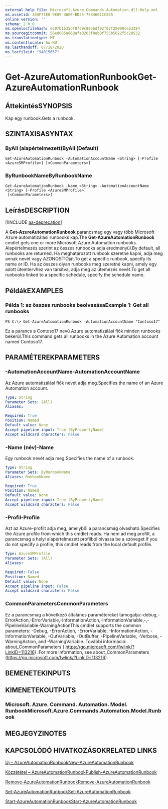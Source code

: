 ```yaml
---
external help file: Microsoft.Azure.Commands.Automation.dll-Help.xml
ms.assetid: 304F71E0-9E89-46E6-BD25-7584601CC845
online version: ''
schema: 2.0.0
ms.openlocfilehash: e507b1b35bf8739c80bbdf92f02f29099ceb3284
ms.sourcegitcommit: 56ed085a868afa8263f8eb0f755b5822f5c29532
ms.translationtype: MT
ms.contentlocale: hu-HU
ms.lasthandoff: 07/18/2020
ms.locfileid: "94015657"
---
```

# <span data-ttu-id="ab648-101">Get-AzureAutomationRunbook</span><span class="sxs-lookup"><span data-stu-id="ab648-101">Get-AzureAutomationRunbook</span></span>

## <span data-ttu-id="ab648-102">Áttekintés</span><span class="sxs-lookup"><span data-stu-id="ab648-102">SYNOPSIS</span></span>

<span data-ttu-id="ab648-103">Kap egy runbook.</span><span class="sxs-lookup"><span data-stu-id="ab648-103">Gets a runbook.</span></span>

## <span data-ttu-id="ab648-104">SZINTAXISA</span><span class="sxs-lookup"><span data-stu-id="ab648-104">SYNTAX</span></span>

### <span data-ttu-id="ab648-105">ByAll (alapértelmezett)</span><span class="sxs-lookup"><span data-stu-id="ab648-105">ByAll (Default)</span></span>
```
Get-AzureAutomationRunbook -AutomationAccountName <String> [-Profile <AzureSMProfile>] [<CommonParameters>]
```

### <span data-ttu-id="ab648-106">ByRunbookName</span><span class="sxs-lookup"><span data-stu-id="ab648-106">ByRunbookName</span></span>
```
Get-AzureAutomationRunbook -Name <String> -AutomationAccountName <String> [-Profile <AzureSMProfile>]
 [<CommonParameters>]
```

## <span data-ttu-id="ab648-107">Leírás</span><span class="sxs-lookup"><span data-stu-id="ab648-107">DESCRIPTION</span></span>

[!INCLUDE [aa-deprecation](../include/aa-deprecation.md)]

<span data-ttu-id="ab648-108">A **Get-AzureAutomationRunbook** parancsmag egy vagy több Microsoft Azure automatizálási runbooks kap.</span><span class="sxs-lookup"><span data-stu-id="ab648-108">The **Get-AzureAutomationRunbook** cmdlet gets one or more Microsoft Azure Automation runbooks.</span></span>
<span data-ttu-id="ab648-109">Alapértelmezés szerint az összes runbooks adja eredményül.</span><span class="sxs-lookup"><span data-stu-id="ab648-109">By default, all runbooks are returned.</span></span>
<span data-ttu-id="ab648-110">Ha meghatározott runbook szeretne kapni, adja meg annak nevét vagy AZONOSÍTÓját.</span><span class="sxs-lookup"><span data-stu-id="ab648-110">To get a specific runbook, specify its name or ID.</span></span>
<span data-ttu-id="ab648-111">Ha az összes olyan runbooks meg szeretné kapni, amely egy adott ütemtervhez van társítva, adja meg az ütemezés nevét.</span><span class="sxs-lookup"><span data-stu-id="ab648-111">To get all runbooks linked to a specific schedule, specify the schedule name.</span></span>

## <span data-ttu-id="ab648-112">Példák</span><span class="sxs-lookup"><span data-stu-id="ab648-112">EXAMPLES</span></span>

### <span data-ttu-id="ab648-113">Példa 1: az összes runbooks beolvasása</span><span class="sxs-lookup"><span data-stu-id="ab648-113">Example 1: Get all runbooks</span></span>
```
PS C:\> Get-AzureAutomationRunbook -AutomationAccountName "Contoso17"
```

<span data-ttu-id="ab648-114">Ez a parancs a Contoso17 nevű Azure automatizálási fiók minden runbooks bekerül.</span><span class="sxs-lookup"><span data-stu-id="ab648-114">This command gets all runbooks in the Azure Automation account named Contoso17.</span></span>

## <span data-ttu-id="ab648-115">PARAMÉTEREK</span><span class="sxs-lookup"><span data-stu-id="ab648-115">PARAMETERS</span></span>

### <span data-ttu-id="ab648-116">-AutomationAccountName</span><span class="sxs-lookup"><span data-stu-id="ab648-116">-AutomationAccountName</span></span>
<span data-ttu-id="ab648-117">Az Azure automatizálási fiók nevét adja meg.</span><span class="sxs-lookup"><span data-stu-id="ab648-117">Specifies the name of an Azure Automation account.</span></span>

```yaml
Type: String
Parameter Sets: (All)
Aliases: 

Required: True
Position: Named
Default value: None
Accept pipeline input: True (ByPropertyName)
Accept wildcard characters: False
```

### <span data-ttu-id="ab648-118">-Name (név)</span><span class="sxs-lookup"><span data-stu-id="ab648-118">-Name</span></span>
<span data-ttu-id="ab648-119">Egy runbook nevét adja meg.</span><span class="sxs-lookup"><span data-stu-id="ab648-119">Specifies the name of a runbook.</span></span>

```yaml
Type: String
Parameter Sets: ByRunbookName
Aliases: RunbookName

Required: True
Position: Named
Default value: None
Accept pipeline input: True (ByPropertyName)
Accept wildcard characters: False
```

### <span data-ttu-id="ab648-120">-Profil</span><span class="sxs-lookup"><span data-stu-id="ab648-120">-Profile</span></span>
<span data-ttu-id="ab648-121">Azt az Azure-profilt adja meg, amelyből a parancsmag olvasható.</span><span class="sxs-lookup"><span data-stu-id="ab648-121">Specifies the Azure profile from which this cmdlet reads.</span></span>
<span data-ttu-id="ab648-122">Ha nem ad meg profilt, a parancsmag a helyi alapértelmezett profilból olvassa be a szöveget.</span><span class="sxs-lookup"><span data-stu-id="ab648-122">If you do not specify a profile, this cmdlet reads from the local default profile.</span></span>

```yaml
Type: AzureSMProfile
Parameter Sets: (All)
Aliases: 

Required: False
Position: Named
Default value: None
Accept pipeline input: False
Accept wildcard characters: False
```

### <span data-ttu-id="ab648-123">CommonParameters</span><span class="sxs-lookup"><span data-stu-id="ab648-123">CommonParameters</span></span>
<span data-ttu-id="ab648-124">Ez a parancsmag a következő általános paramétereket támogatja:-debug,-ErrorAction,-ErrorVariable,-InformationAction,-InformationVariable,-,-PipelineVariable-WarningAction</span><span class="sxs-lookup"><span data-stu-id="ab648-124">This cmdlet supports the common parameters: -Debug, -ErrorAction, -ErrorVariable, -InformationAction, -InformationVariable, -OutVariable, -OutBuffer, -PipelineVariable, -Verbose, -WarningAction, and -WarningVariable.</span></span> <span data-ttu-id="ab648-125">További információ: about_CommonParameters ( https://go.microsoft.com/fwlink/?LinkID=113216) .</span><span class="sxs-lookup"><span data-stu-id="ab648-125">For more information, see about_CommonParameters (https://go.microsoft.com/fwlink/?LinkID=113216).</span></span>

## <span data-ttu-id="ab648-126">BEMENETEK</span><span class="sxs-lookup"><span data-stu-id="ab648-126">INPUTS</span></span>

## <span data-ttu-id="ab648-127">KIMENETEK</span><span class="sxs-lookup"><span data-stu-id="ab648-127">OUTPUTS</span></span>

### <span data-ttu-id="ab648-128">Microsoft. Azure. Command. Automation. Model. Runbook</span><span class="sxs-lookup"><span data-stu-id="ab648-128">Microsoft.Azure.Commands.Automation.Model.Runbook</span></span>

## <span data-ttu-id="ab648-129">MEGJEGYZI</span><span class="sxs-lookup"><span data-stu-id="ab648-129">NOTES</span></span>

## <span data-ttu-id="ab648-130">KAPCSOLÓDÓ HIVATKOZÁSOK</span><span class="sxs-lookup"><span data-stu-id="ab648-130">RELATED LINKS</span></span>

[<span data-ttu-id="ab648-131">Új – AzureAutomationRunbook</span><span class="sxs-lookup"><span data-stu-id="ab648-131">New-AzureAutomationRunbook</span></span>](./New-AzureAutomationRunbook.md)

[<span data-ttu-id="ab648-132">Közzététel – AzureAutomationRunbook</span><span class="sxs-lookup"><span data-stu-id="ab648-132">Publish-AzureAutomationRunbook</span></span>](./Publish-AzureAutomationRunbook.md)

[<span data-ttu-id="ab648-133">Remove-AzureAutomationRunbook</span><span class="sxs-lookup"><span data-stu-id="ab648-133">Remove-AzureAutomationRunbook</span></span>](./Remove-AzureAutomationRunbook.md)

[<span data-ttu-id="ab648-134">Set-AzureAutomationRunbook</span><span class="sxs-lookup"><span data-stu-id="ab648-134">Set-AzureAutomationRunbook</span></span>](./Set-AzureAutomationRunbook.md)

[<span data-ttu-id="ab648-135">Start-AzureAutomationRunbook</span><span class="sxs-lookup"><span data-stu-id="ab648-135">Start-AzureAutomationRunbook</span></span>](./Start-AzureAutomationRunbook.md)


